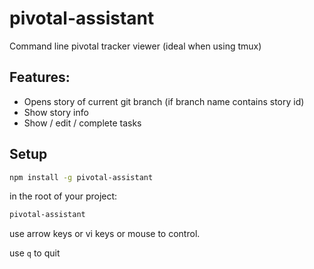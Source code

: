 # pivotal-assistant

Command line pivotal tracker viewer (ideal when using tmux)

## Features:

- Opens story of current git branch (if branch name contains story id)
- Show story info
- Show / edit / complete tasks

## Setup

```sh
npm install -g pivotal-assistant
```

in the root of your project:

```sh
pivotal-assistant
```

use arrow keys or vi keys or mouse to control.

use `q` to quit
